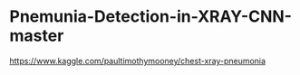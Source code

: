 # Pnemunia-Detection-in-XRAY-CNN-master
https://www.kaggle.com/paultimothymooney/chest-xray-pneumonia

